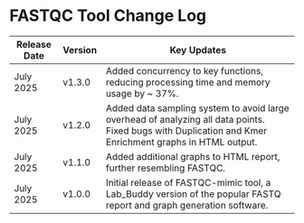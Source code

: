 # FASTQC Tool Change Log

| Release Date | Version | Key Updates |
|--------------|---------|-------------|
| July 2025    | v1.3.0  | Added concurrency to key functions, reducing processing time and memory usage by ~ 37%. |
| July 2025    | v1.2.0  | Added data sampling system to avoid large overhead of analyzing all data points. Fixed bugs with Duplication and Kmer Enrichment graphs in HTML output. |
| July 2025    | v1.1.0  | Added additional graphs to HTML report, further resembling FASTQC. |
| July 2025    | v1.0.0  | Initial release of FASTQC-mimic tool, a Lab_Buddy version of the popular FASTQ report and graph generation software. |
